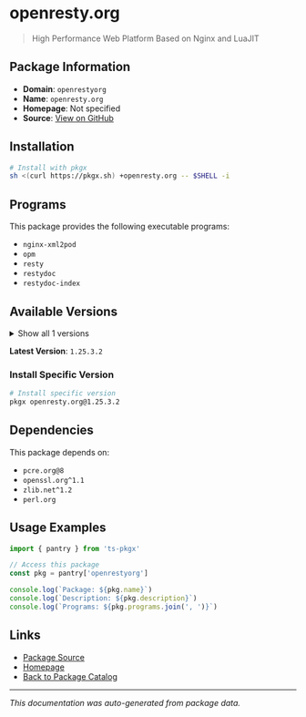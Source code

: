 # openresty.org

> High Performance Web Platform Based on Nginx and LuaJIT

## Package Information

- **Domain**: `openrestyorg`
- **Name**: `openresty.org`
- **Homepage**: Not specified
- **Source**: [View on GitHub](https://github.com/pkgxdev/pantry/tree/main/projects/openresty.org/package.yml)

## Installation

```bash
# Install with pkgx
sh <(curl https://pkgx.sh) +openresty.org -- $SHELL -i
```

## Programs

This package provides the following executable programs:

- `nginx-xml2pod`
- `opm`
- `resty`
- `restydoc`
- `restydoc-index`

## Available Versions

<details>
<summary>Show all 1 versions</summary>

- `1.25.3.2`

</details>

**Latest Version**: `1.25.3.2`

### Install Specific Version

```bash
# Install specific version
pkgx openresty.org@1.25.3.2
```

## Dependencies

This package depends on:

- `pcre.org@8`
- `openssl.org^1.1`
- `zlib.net^1.2`
- `perl.org`

## Usage Examples

```typescript
import { pantry } from 'ts-pkgx'

// Access this package
const pkg = pantry['openrestyorg']

console.log(`Package: ${pkg.name}`)
console.log(`Description: ${pkg.description}`)
console.log(`Programs: ${pkg.programs.join(', ')}`)
```

## Links

- [Package Source](https://github.com/pkgxdev/pantry/tree/main/projects/openresty.org/package.yml)
- [Homepage](#)
- [Back to Package Catalog](../package-catalog.md)

---

*This documentation was auto-generated from package data.*

